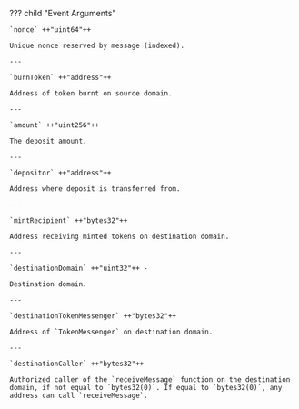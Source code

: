 ??? child "Event Arguments"

    `nonce` ++"uint64"++ 
    
    Unique nonce reserved by message (indexed).

    ---

    `burnToken` ++"address"++ 
    
    Address of token burnt on source domain.

    ---

    `amount` ++"uint256"++
    
    The deposit amount.

    ---

    `depositor` ++"address"++
    
    Address where deposit is transferred from.

    ---

    `mintRecipient` ++"bytes32"++
    
    Address receiving minted tokens on destination domain.

    ---

    `destinationDomain` ++"uint32"++ -
    
    Destination domain.

    ---

    `destinationTokenMessenger` ++"bytes32"++
    
    Address of `TokenMessenger` on destination domain.
    
    ---

    `destinationCaller` ++"bytes32"++
    
    Authorized caller of the `receiveMessage` function on the destination domain, if not equal to `bytes32(0)`. If equal to `bytes32(0)`, any address can call `receiveMessage`.
